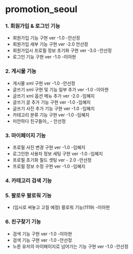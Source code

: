 
# promotion_seoul
### 1. 회원가입 & 로그인 기능
   + 회원가입 기능 구현 ver -1.0 -안선정
   + 회원가입 세부 기능 구현 ver -2.0 안선정
   + 회원가입시 프로필 정보 초기화 구현 ver -3.0 -안선정
   + 로그인 기능 구현 ver -1.0 -이아현
   
### 2. 게시물 기능
   + 게시물 xml 구현 ver -1.0 -안선정
   + 글쓰기 xml 구현 및 기능 일부 추가 ver -1.0 -이아현
   + 글쓰기 xml 옵션 메뉴 추가 ver -2.0 -임혜지
   + 글쓰기 글 추가 기능 구현 ver -1.0 -임혜지
   + 글쓰기 사진 추가 기능 구현 ver -1.0 -임혜지
   + 카테고리 분류 기능 구현 ver -1.0 -임혜지
   + 미안하다 친구들아,, - 안선정
      
### 3. 마이페이지 기능
   + 프로필 사진 변경 구현 ver -1.0 -임혜지
   + 로그인한 사용자 정보 세팅 구현 ver -1.0 -임혜지
   + 프로필 초기화 필드 셋팅 ver - 2.0 -안선정
   + 프로필 정보 수정 구현 ver -1.0 -임혜지
   
### 4. 카테고리 검색 기능

      
### 5. 팔로우 팔로워 기능
   + (임시로 써놓고 고칠 예정) 팔로워 기능(1119) -이아현


### 6. 친구찾기 기능
   + 검색 기능 구현 ver -1.0 -이아현
   + 검색 기능 구현 ver -1.0 -안선정
   + 누른 유저의 마이페이지로 넘어가는 기능 구현 ver -1.0 -안선정

